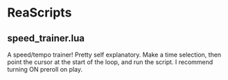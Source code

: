 # ReaScripts

## speed_trainer.lua
A speed/tempo trainer! Pretty self explanatory. Make a time selection, then point the cursor at the start of the loop, and run the script.
I recommend turning ON preroll on play.